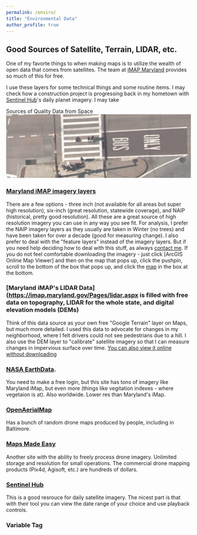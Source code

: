 ```yaml
---
permalink: /enviro/
title: "Environmental Data"
author_profile: true
---
```

## Good Sources of Satellite, Terrain, LIDAR, etc. 

One of my favorte things to when making maps is to utilize the wealth of open data that comes from satellites. The team at [iMAP Maryland](https://imap.maryland.gov/Pages/default.aspx) provides so much of this for free.

I use these layers for some technical things and some routine items. I may check how a construction project is progressing back in my hometown with [Sentinel Hub](https://www.sentinel-hub.com/explore/eobrowser)'s daily planet imagery. I may take 

Sources of Quality Data from Space
![](https://github.com/dkt101/dkt101/blob/master/images/threeinharbor.png)
### [Maryland iMAP imagery layers](https://geodata.md.gov/imap/rest/services/Imagery) 
There are a few options - three inch (not available for all areas but super high resolution), six-inch (great resolution, statewide coverage), and NAIP (historical, pretty good resolution). All these are a great source of high resolution imagery you can use in any way you see fit. For analysis, I prefer the NAIP imagery layers as they usually are taken in Winter (no trees) and have been taken for over a decade (good for measuring change). I also prefer to deal with the "feature layers" instead of the imagery layers. But if you need help deciding how to deal with this stuff, as always [contact me](mailto:dan.knopp@gmail.com).
If you do not feel comfortable downloading the imagery - just click [ArcGIS Online Map Viewer] and then on the map that pops up, click the pushpin, scroll to the bottom of the box that pops up, and click the [map](https://geodata.md.gov/imap/rest/services/Imagery/MD_SixInchImagery/MapServer?f=jsapi) in the box at the bottom. 
### [Maryland iMAP's LIDAR Data](https://imap.maryland.gov/Pages/lidar.aspx is filled with free data on topography, LIDAR for the whole state, and digital elevation models (DEMs)
Think of this data source as your own free "Google Terrain" layer on Maps, but much more detailed. I used this data to advocate for changes in my neighborhood, where I felt drivers could not see pedestrians due to a hill. I also use the DEM layer to "calibrate" satellite imagery so that I can measure changes in impervious surface over time.  [You can also view it online without downloading](https://geodata.md.gov/topoviewer)
### [NASA EarthData](https://earthdata.nasa.gov/earth-observation-data). 
You need to make a free login, but this site has tons of imagery like Maryland iMap, but even more (things like vegitation indexes - where vegetaion is at). Also worldwide. Lower res than Maryland's iMap. 
### [OpenAerialMap](https://openaerialmap.org/) 
Has a bunch of random drone maps produced by people, including in Baltimore. 
### [Maps Made Easy](https://www.mapsmadeeasy.com/)
Another site with the ability to freely process drone imagery. Unlimited storage and resolution for small operations. The commercial drone mapping products (Pix4d, Agisoft, etc.) are hundreds of dollars. 
### [Sentinel Hub](https://www.sentinel-hub.com/explore/eobrowser) 
This is a good resrouce for daily satellite imagery. The nicest part is that with their tool you can view the date range of your choice and use playback controls.  


### Variable Tag
